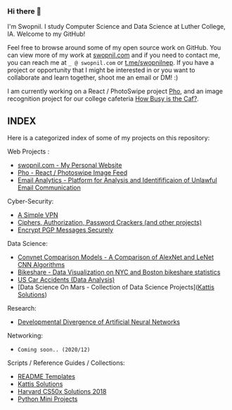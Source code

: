 ### Hi there 👋

I'm Swopnil. I study Computer Science and Data Science at Luther College, IA. Welcome to my GitHub! 

Feel free to browse around some of my open source work on GitHub. You can view more of my work at [swopnil.com](swopnil.com) and if you need to contact me, you can reach me at `_ @ swopnil.com` or [t.me/swopnilnep](t.me/swopnilnep). If you have a project or opportunity that I might be interested in or you want to collaborate and learn together, shoot me an email or DM! :) 

I am currently working on a React / PhotoSwipe project [Pho](https://github.com/swopnilnep/pho), and an image recognition project for our college cafeteria [How Busy is the Caf?](https://github.com/swopnilnep/HowBusyIsTheCaf).

## INDEX
Here is a categorized index of some of my projects on this repository:

Web Projects :
* [swopnil.com - My Personal Website](https://github.com/swopnilnep/swopnilnep.github.io)
* [Pho - React / Photoswipe Image Feed](https://github.com/swopnilnep/pho)
* [Email Analytics - Platform for Analysis and Identifificaion of Unlawful Email Communication](https://github.com/swopnilnep/emailNetworkGraph)

Cyber-Security:
* [A Simple VPN](https://github.com/swopnilnep/vpn)
* [Ciphers, Authorization, Password Crackers (and other projects)](https://github.com/swopnilnep/informationAssuranceAndSecurity/tree/master/src/projects/passwords)
* [Encrypt PGP Messages Securely](https://github.com/swopnilnep/pgp)

Data Science:
* [Convnet Comparison Models - A Comparison of AlexNet and LeNet CNN Algorithms](https://github.com/swopnilnep/ConvnetComparisonModels)
* [Bikeshare - Data Visualization on NYC and Boston bikeshare statistics](https://github.com/swopnilnep/bikeshare)
* [US Car Accidents (Data Analysis)](https://github.com/swopnilnep/us-car-accidents-ml)
* [Data Science On Mars - Collection of Data Science Projects]([Kattis Solutions](https://github.com/swopnilnep/kattis))

Research:
* [Developmental Divergence of Artificial Neural Networks](https://github.com/swopnilnep/research/blob/master/Shrestha_2020.06.16_DevelopmentalDIvergenceOfArticialNeuralNetworks.pdf)


Networking:
* `Coming soon.. (2020/12)`

Scripts / Reference Guides / Collections:
* [README Templates](https://github.com/swopnilnep/README-Template)
* [Kattis Solutions](https://github.com/swopnilnep/kattis)
* [Harvard CS50x Solutions 2018](https://github.com/swopnilnep/cs50x)
* [Python Mini Projects](https://github.com/swopnilnep/mini-projects/tree/master/python)
